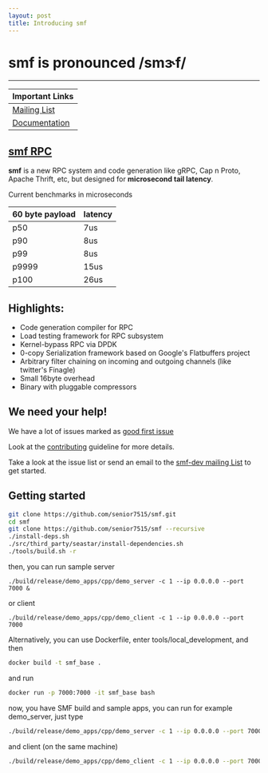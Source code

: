 ```yaml
---
layout: post
title: Introducing smf 
---
```



# **smf** is pronounced **/smɝf/**

--- 

| Important Links
| ---------------- 
| [Mailing List](https://groups.google.com/forum/#!forum/smf-dev)
| [Documentation](https://senior7515.github.io/smf/)


## [**smf** RPC]({{site.baseurl}}rpc)


**smf** is a new RPC system and code generation like gRPC, Cap n Proto,
Apache Thrift, etc, but designed for **microsecond tail latency**.

Current benchmarks in microseconds

| 60 byte payload  | latency   |
| ---------------- | --------- |
| p50              | 7us       |
| p90              | 8us       |
| p99              | 8us       |
| p9999            | 15us      |
| p100             | 26us      |


Highlights:
---

* Code generation compiler for RPC
* Load testing framework for RPC subsystem 
* Kernel-bypass RPC via DPDK
* 0-copy Serialization framework based on Google's Flatbuffers project
* Arbitrary filter chaining on incoming and outgoing channels (like twitter's Finagle)
* Small 16byte overhead
* Binary with pluggable compressors

## We need your help!

We have a lot of issues marked as [good first issue](https://github.com/senior7515/smf/labels/good%20first%20issue)

Look at the [contributing](https://github.com/senior7515/smf/blob/master/CONTRIBUTING.md) 
guideline for more details. 

Take a look at the issue list or send an email to the
[smf-dev mailing List](https://groups.google.com/forum/#!forum/smf-dev)
to get started. 

## Getting started


```bash
git clone https://github.com/senior7515/smf.git
cd smf
git clone https://github.com/senior7515/smf --recursive
./install-deps.sh
./src/third_party/seastar/install-dependencies.sh
./tools/build.sh -r
```
then, you can run sample server 
```
./build/release/demo_apps/cpp/demo_server -c 1 --ip 0.0.0.0 --port 7000 &
```
or client
```
./build/release/demo_apps/cpp/demo_client -c 1 --ip 0.0.0.0 --port 7000
```

Alternatively, you can use Dockerfile, enter tools/local_development, and then
```bash
docker build -t smf_base . 
```
and run 
```bash
docker run -p 7000:7000 -it smf_base bash
```
now, you have SMF build and sample apps, you can run for example demo_server, just type
```bash
./build/release/demo_apps/cpp/demo_server -c 1 --ip 0.0.0.0 --port 7000 &
```
and client (on the same machine)
```bash
./build/release/demo_apps/cpp/demo_client -c 1 --ip 0.0.0.0 --port 7000
```


